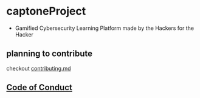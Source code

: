 # captoneProject

- Gamified Cybersecurity Learning Platform made by the Hackers for the Hacker

## planning to contribute 

checkout [contributing.md](https://github.com/RitikAg2710/capstoneProject/blob/main/CONTRIBUTING.md)

## [Code of Conduct](https://github.com/RitikAg2710/capstoneProject/blob/main/CODE_OF_CONDUCT.md)
